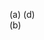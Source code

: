 (a)
(d)      
(b)
<!---
alexanderdebelen/alexanderdebelen is a ✨ special ✨ repository because its `README.md` (this file) appears on your GitHub profile.
You can click the Preview link to take a look at your changes.
--->
